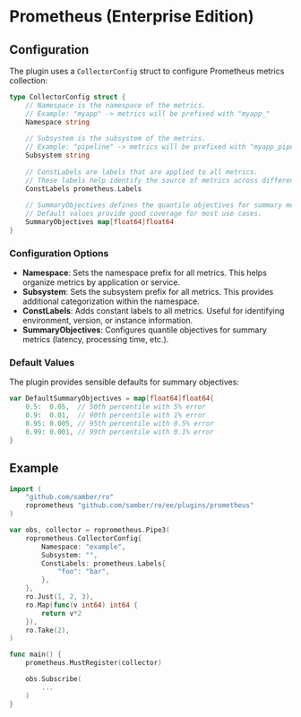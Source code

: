 
# Prometheus (Enterprise Edition)

## Configuration

The plugin uses a `CollectorConfig` struct to configure Prometheus metrics collection:

```go
type CollectorConfig struct {
    // Namespace is the namespace of the metrics.
    // Example: "myapp" -> metrics will be prefixed with "myapp_"
    Namespace string
    
    // Subsystem is the subsystem of the metrics.
    // Example: "pipeline" -> metrics will be prefixed with "myapp_pipeline_"
    Subsystem string
    
    // ConstLabels are labels that are applied to all metrics.
    // These labels help identify the source of metrics across different instances.
    ConstLabels prometheus.Labels
    
    // SummaryObjectives defines the quantile objectives for summary metrics.
    // Default values provide good coverage for most use cases.
    SummaryObjectives map[float64]float64
}
```

### Configuration Options

- **Namespace**: Sets the namespace prefix for all metrics. This helps organize metrics by application or service.
- **Subsystem**: Sets the subsystem prefix for all metrics. This provides additional categorization within the namespace.
- **ConstLabels**: Adds constant labels to all metrics. Useful for identifying environment, version, or instance information.
- **SummaryObjectives**: Configures quantile objectives for summary metrics (latency, processing time, etc.).

### Default Values

The plugin provides sensible defaults for summary objectives:

```go
var DefaultSummaryObjectives = map[float64]float64{
    0.5:  0.05,  // 50th percentile with 5% error
    0.9:  0.01,  // 90th percentile with 1% error
    0.95: 0.005, // 95th percentile with 0.5% error
    0.99: 0.001, // 99th percentile with 0.1% error
}
```

## Example

```go
import (
    "github.com/samber/ro"
    roprometheus "github.com/samber/ro/ee/plugins/prometheus"
)

var obs, collector = roprometheus.Pipe3(
    roprometheus.CollectorConfig{
        Namespace: "example",
        Subsystem: "",
        ConstLabels: prometheus.Labels{
            "foo": "bar",
        },
    },
    ro.Just(1, 2, 3),
    ro.Map(func(v int64) int64 {
        return v*2
    }),
    ro.Take(2),
)

func main() {
    prometheus.MustRegister(collector)

    obs.Subscribe(
        ...
    )
}
```
